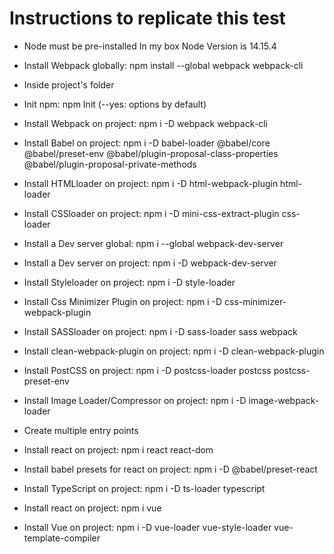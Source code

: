 # Instructions to replicate this test

* Node must be pre-installed
In my box Node Version is 14.15.4

* Install Webpack globally: npm install --global webpack webpack-cli

* Inside project's folder

* Init npm: npm Init      (--yes: options by default)

* Install Webpack on project: npm i -D webpack webpack-cli

* Install Babel on project: npm i -D babel-loader @babel/core @babel/preset-env @babel/plugin-proposal-class-properties @babel/plugin-proposal-private-methods

* Install HTMLloader on project: npm i -D html-webpack-plugin html-loader

* Install CSSloader on project: npm i -D mini-css-extract-plugin css-loader

* Install a Dev server global: npm i --global webpack-dev-server
* Install a Dev server on project: npm i -D webpack-dev-server

* Install Styleloader on project: npm i -D style-loader

* Install Css Minimizer Plugin on project: npm i -D css-minimizer-webpack-plugin

* Install SASSloader on project: npm i -D sass-loader sass webpack

* Install clean-webpack-plugin on project: npm i -D clean-webpack-plugin

* Install PostCSS on project: npm i -D postcss-loader postcss postcss-preset-env
 
* Install Image Loader/Compressor on project: npm i -D image-webpack-loader

* Create multiple entry points

* Install react on project: npm i react react-dom

* Install babel presets for react on project: npm i -D @babel/preset-react  

* Install TypeScript on project: npm i -D ts-loader typescript

* Install react on project: npm i vue

* Install Vue on project: npm i -D vue-loader vue-style-loader vue-template-compiler